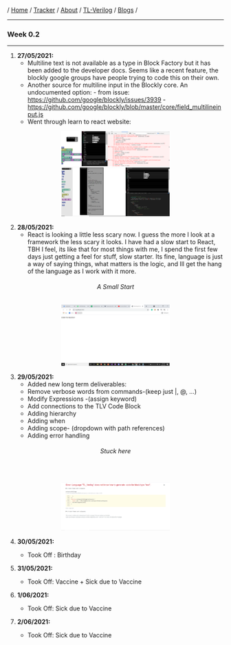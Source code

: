 / [Home](/index) / [Tracker](/gsoc-2021) / [About](pages/gsoc/about) / [TL-Verilog](pages/gsoc/TLV) / [Blogs](pages/blogs/gsoc-final-blog) /

---

### Week 0.2

---

1. **27/05/2021:** 
   * Multiline text is not available as a type in Block Factory but it has been added to the developer docs. Seems like a recent feature, the blockly google groups have people trying to code this on their own.
   * Another source for multiline input in the Blockly core. An undocumented option: 
          - from issue:  https://github.com/google/blockly/issues/3939
          - https://github.com/google/blockly/blob/master/core/field_multilineinput.js
   * Went through learn to react website: 
<p align="center">     
  <img width="50%" height="50%" src="../../images/tracker/image48.png"> 
  <img width="50%" height="50%" src="../../images/tracker/image24.png">
</p>

2. **28/05/2021:**
   * React is looking a little less scary now. I guess the more I look at a framework the less scary it looks. I have had a slow start to React, TBH I feel, its like that for most things with me, I spend the first few days just getting a feel for stuff, slow starter. Its fine, language is just a way of saying things, what matters is the logic, and Ill get the hang of the language as I work with it more. 
  <h6 align="center">A Small Start </h6>
<p align="center">     
  <img width="50%" height="50%" src="../../images/tracker/image19.png"> 
</p>


3. **29/05/2021:**
   * Added new long term deliverables:
   * Remove verbose words from commands-(keep just |, @, ...)
   * Modify Expressions -(assign keyword)
   * Add connections to the TLV Code Block
   * Adding hierarchy
   * Adding when 
   * Adding scope- (dropdown with path references)
   * Adding error handling
 <h6  align="center" > Stuck here </h6><br>
<p align="center">     
  <img width="50%" height="50%" src="../../images/tracker/image43.png"> 
</p>

4. **30/05/2021:**
   * Took Off : Birthday
    
5. **31/05/2021:**
   * Took Off: Vaccine + Sick due to Vaccine
    
6. **1/06/2021:**
   * Took Off: Sick due to Vaccine
    
7. **2/06/2021:**
   * Took Off: Sick due to Vaccine

